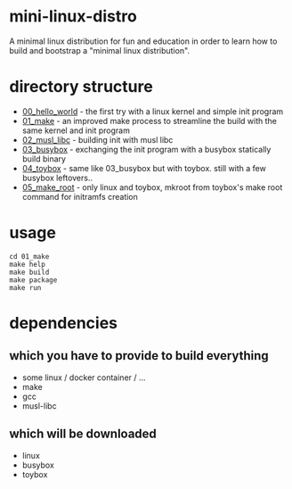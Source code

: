 # mini-linux-distro
A minimal linux distribution for fun and education in order to learn how to build and bootstrap a "minimal linux distribution".

# directory structure
* [00_hello_world](./00_hello_world) - the first try with a linux kernel and simple init program
* [01_make](.01_make) - an improved make process to streamline the build with the same kernel and init program
* [02_musl_libc](02_musl_libc) - building init with musl libc
* [03_busybox](03_busybox) - exchanging the init program with a busybox statically build binary
* [04_toybox](04_toybox) - same like 03_busybox but with toybox. still with a few busybox leftovers..
* [05_make_root](05_make_root) - only linux and toybox, mkroot from toybox's make root command for initramfs creation


# usage

```
cd 01_make
make help
make build
make package
make run
```


# dependencies 

## which you have to provide to build everything

* some linux / docker container / ...
* make
* gcc
* musl-libc


## which will be downloaded

* linux
* busybox
* toybox


